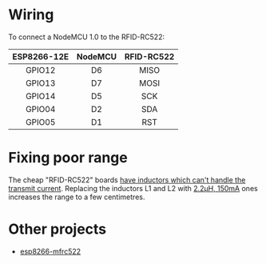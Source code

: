 # Wiring

To connect a NodeMCU 1.0 to the RFID-RC522:

| ESP8266-12E | NodeMCU | RFID-RC522 |
|:-----------:|:-------:|:----------:|
| GPIO12      | D6      | MISO       |
| GPIO13      | D7      | MOSI       |
| GPIO14      | D5      | SCK        |
| GPIO04      | D2      | SDA        |
| GPIO05      | D1      | RST        |

# Fixing poor range

The cheap "RFID-RC522" boards [have inductors which can't handle the transmit current][replace-inductor].  Replacing the inductors L1 and L2 with [2.2µH, 150mA][replacement-inductor-rs] ones increases the range to a few centimetres.

# Other projects

* [esp8266-mfrc522](https://github.com/Jorgen-VikingGod/ESP8266-MFRC522)

[replace-inductor]: https://forum.mikroe.com/viewtopic.php?p=255809#p255809
[replacement-inductor-rs]: http://au.rs-online.com/web/p/multilayer-surface-mount-inductors/6041524/
